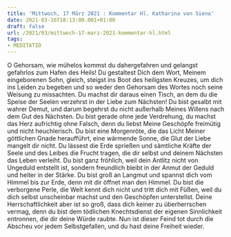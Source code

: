 ```yaml
---
title: 'Mittwoch, 17 März 2021 : Kommentar Hl. Katharina von Siena'
date: 2021-03-16T18:13:00.001+01:00
draft: false
url: /2021/03/mittwoch-17-marz-2021-kommentar-hl.html
tags: 
- MEDITATIO
---
```


O Gehorsam, wie mühelos kommst du dahergefahren und gelangst gefahrlos zum Hafen des Heils! Du gestaltest Dich dem Wort, Meinem eingeborenen Sohn, gleich, steigst ins Boot des heiligsten Kreuzes, um dich ins Leiden zu begeben und so weder den Gehorsam des Wortes noch seine Weisung zu missachten. Du machst dir daraus einen Tisch, an dem du die Speise der Seelen verzehrst in der Liebe zum Nächsten! Du bist gesalbt mit wahrer Demut, und darum begehrst du nicht außerhalb Meines Willens nach dem Gut des Nächsten. Du bist gerade ohne jede Verdrehung, du machst das Herz aufrichtig ohne Falsch, denn du liebst Meine Geschöpfe freimütig und nicht heuchlerisch. Du bist eine Morgenröte, die das Licht Meiner göttlichen Gnade heraufführt, eine wärmende Sonne, die Glut der Liebe mangelt dir nicht. Du lässest die Erde sprießen und sämtliche Kräfte der Seele und des Leibes die Frucht tragen, die dir selbst und deinem Nächsten das Leben verleiht. Du bist ganz fröhlich, weil dein Antlitz nicht von Ungeduld entstellt ist, sondern freundlich bleibt in der Anmut der Geduld und heiter in der Stärke. Du bist groß an Langmut und spannst dich vom Himmel bis zur Erde, denn mit dir öffnet man den Himmel. Du bist die verborgene Perle, die Welt kennt dich nicht und tritt dich mit Füßen, weil du dich selbst unscheinbar machst und den Geschöpfen unterstellst. Deine Herrschaftlichkeit aber ist so groß, dass dich keiner zu überherrschen vermag, denn du bist dem tödlichen Knechtsdienst der eigenen Sinnlichkeit entronnen, die dir deine Würde raubte. Nun ist dieser Feind tot durch die Abscheu vor jedem Selbstgefallen, und du hast deine Freiheit wieder.